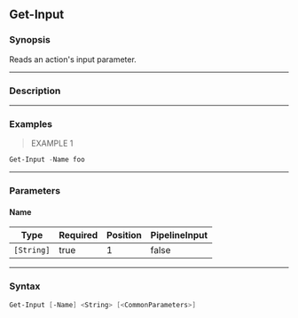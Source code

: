 Get-Input
---------

### Synopsis
Reads an action's input parameter.

---

### Description

---

### Examples
> EXAMPLE 1

```PowerShell
Get-Input -Name foo
```

---

### Parameters
#### **Name**

|Type      |Required|Position|PipelineInput|
|----------|--------|--------|-------------|
|`[String]`|true    |1       |false        |

---

### Syntax
```PowerShell
Get-Input [-Name] <String> [<CommonParameters>]
```
